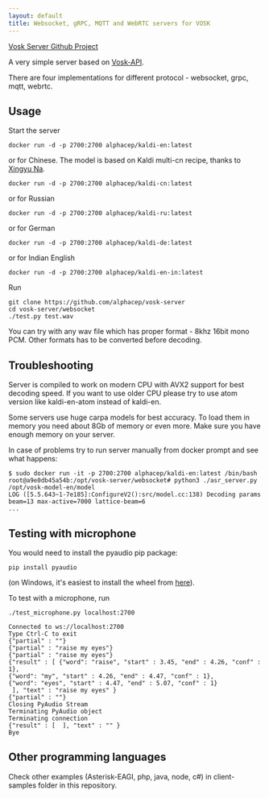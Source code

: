 ```yaml
---
layout: default
title: Websocket, gRPC, MQTT and WebRTC servers for VOSK
---
```


[Vosk Server Github Project](https://github.com/alphacep/vosk-server)

A very simple server based on [Vosk-API](https://github.com/alphacep/vosk-api).

There are four implementations for different protocol - websocket, grpc, mqtt, webrtc.

## Usage

Start the server

```
docker run -d -p 2700:2700 alphacep/kaldi-en:latest
```

or for Chinese. The model is based on Kaldi multi-cn recipe, thanks to [Xingyu Na](https://github.com/naxingyu).

```
docker run -d -p 2700:2700 alphacep/kaldi-cn:latest
```

or for Russian

```
docker run -d -p 2700:2700 alphacep/kaldi-ru:latest
```

or for German

```
docker run -d -p 2700:2700 alphacep/kaldi-de:latest
```

or for Indian English

```
docker run -d -p 2700:2700 alphacep/kaldi-en-in:latest
```

Run

```
git clone https://github.com/alphacep/vosk-server
cd vosk-server/websocket
./test.py test.wav
```

You can try with any wav file which has proper format - 8khz 16bit mono PCM.
Other formats has to be converted before decoding.

## Troubleshooting

Server is compiled to work on modern CPU with AVX2 support for best decoding speed. If you want to use older CPU please try to use atom version like kaldi-en-atom instead of kaldi-en.

Some servers use huge carpa models for best accuracy. To load them in memory you need about 8Gb of memory or even more. Make sure you have enough memory on your server.

In case of problems try to run server manually from docker prompt and see what happens:

```
$ sudo docker run -it -p 2700:2700 alphacep/kaldi-en:latest /bin/bash
root@a9e0db45a54b:/opt/vosk-server/websocket# python3 ./asr_server.py /opt/vosk-model-en/model
LOG ([5.5.643~1-7e185]:ConfigureV2():src/model.cc:138) Decoding params beam=13 max-active=7000 lattice-beam=6
...
```

## Testing with microphone

You would need to install the pyaudio pip package:

```
pip install pyaudio
```

(on Windows, it's easiest to install the wheel from [here](https://www.lfd.uci.edu/~gohlke/pythonlibs/#pyaudio)).


To test with a microphone, run

```
./test_microphone.py localhost:2700

Connected to ws://localhost:2700
Type Ctrl-C to exit
{"partial" : ""}
{"partial" : "raise my eyes"}
{"partial" : "raise my eyes"}
{"result" : [ {"word": "raise", "start" : 3.45, "end" : 4.26, "conf" : 1},
{"word": "my", "start" : 4.26, "end" : 4.47, "conf" : 1},
{"word": "eyes", "start" : 4.47, "end" : 5.07, "conf" : 1}
 ], "text" : "raise my eyes" }
{"partial" : ""}
Closing PyAudio Stream
Terminating PyAudio object
Terminating connection
{"result" : [  ], "text" : "" }
Bye
```

## Other programming languages

Check other examples (Asterisk-EAGI, php, java, node, c#) in client-samples folder in this repository.
